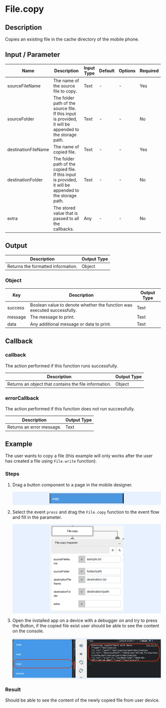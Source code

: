 # File.copy

## Description

Copies an existing file in the cache directory of the mobile phone.

## Input / Parameter

| Name | Description | Input Type | Default | Options | Required |
| ------ | ------ | ------ | ------ | ------ | ------ |
| sourceFileName | The name of the source file to copy. | Text | - | - | Yes |
| sourceFolder | The folder path of the source file. If this input is provided, it will be appended to the storage path. | Text | - | - | No |
| destinationFileName | The name of copied file. | Text | - | - | Yes |
| destinationFolder | The folder path of the copied file. If this input is provided, it will be appended to the storage path. | Text | - | - | No |
| extra | The stored value that is passed to all the callbacks. | Any | - | - | No |

## Output

| Description | Output Type |
| ------ | ------ |
| Returns the formatted information. | Object |

### Object

| Key | Description | Output Type |
| ------ | ------ | ------ |
| success | Boolean value to denote whether the function was executed successfully. | Text |
| message | The message to print. | Text |
| data | Any additional message or data to print. | Text |

## Callback

### callback

The action performed if this function runs successfully.

| Description | Output Type |
| ------ | ------ |
| Returns an object that contains the file information. | Object |

### errorCallback

The action performed if this function does not run successfully.

| Description | Output Type |
| ------ | ------ |
| Returns an error message. | Text |

## Example

The user wants to copy a file (this example will only works after the user has created a file using `File.write` function).

### Steps

1. Drag a button component to a page in the mobile designer.

    <div style="display:flex; align-items:center; justify-content:center; background-color: #E7F1FF;">
        <img src="./copy-step-1.png"
        style="width: 50%; padding: 5px;"/>
    </div>

2. Select the event `press` and drag the `File.copy` function to the event flow and fill in the parameter.

    <div style="display:flex; align-items:center; justify-content:center; background-color: #E7F1FF;">
        <img src="./copy-step-2.png"
        style="width: 50%; padding: 5px;"/>
    </div>

3. Open the installed app on a device with a debugger on and try to press the Button, if the copied file exist user should be able to see the content on the console.

    <div style="display:flex; align-items:center; justify-content:center; background-color: #E7F1FF;">
        <img src="./copy-step-3.png"
        style="width: 100%; padding: 5px;"/>
    </div>

### Result

Should be able to see the content of the newly copied file from user device.
